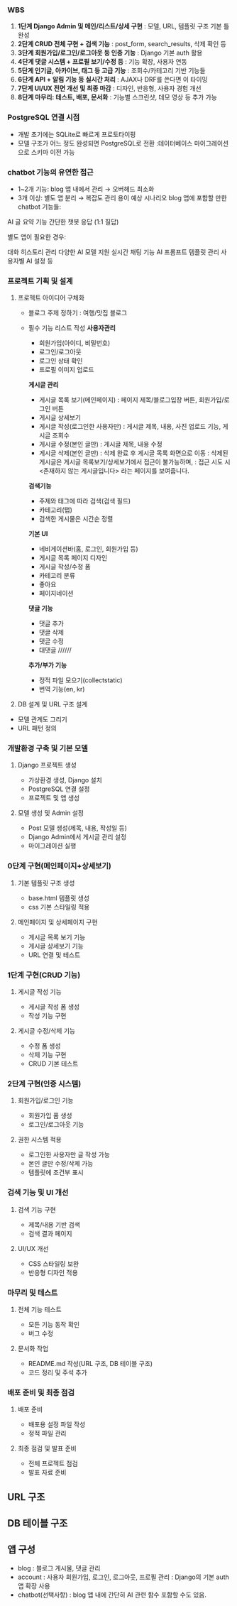 ### WBS
1. **1단계 Django Admin 및 메인/리스트/상세 구현** : 모델, URL, 템플릿 구조 기본 틀 완성
2. **2단계 CRUD 전체 구현 + 검색 기능** : post_form, search_results, 삭제 확인 등
3. **3단계 회원가입/로그인/로그아웃 등 인증 기능** : Django 기본 auth 활용
4. **4단계 댓글 시스템 + 프로필 보기/수정 등** : 기능 확장, 사용자 연동
5. **5단계 인기글, 아카이브, 태그 등 고급 기능** : 조회수/카테고리 기반 기능들
6. **6단계 API + 알림 기능 등 실시간 처리** : AJAX나 DRF를 쓴다면 이 타이밍
7. **7단계 UI/UX 전면 개선 및 최종 마감** : 디자인, 반응형, 사용자 경험 개선
8. **8단계 마무리: 테스트, 배포, 문서화** : 기능별 스크린샷, 데모 영상 등 추가 가능

### PostgreSQL 연결 시점
- 개발 초기에는 SQLite로 빠르게 프로토타이핑
- 모델 구조가 어느 정도 완성되면 PostgreSQL로 전환
  :데이터베이스 마이그레이션으로 스키마 이전 가능

### chatbot 기능의 유연한 접근
- 1~2개 기능: blog 앱 내에서 관리 → 오버헤드 최소화
- 3개 이상: 별도 앱 분리 → 복잡도 관리 용이
예상 시나리오
blog 앱에 포함할 만한 chatbot 기능들:

AI 글 요약 기능
간단한 챗봇 응답 (1:1 질답)

별도 앱이 필요한 경우:

대화 히스토리 관리
다양한 AI 모델 지원
실시간 채팅 기능
AI 프롬프트 템플릿 관리
사용자별 AI 설정 등



### 프로젝트 기획 및 설계
1. 프로젝트 아이디어 구체화
    - 블로그 주제 정하기 : 여행/맛집 블로그
    - 필수 기능 리스트 작성
        **사용자관리**
        * 회원가입(아이디, 비밀번호)
        * 로그인/로그아웃
        * 로그인 상태 확인
        * 프로필 이미지 업로드
        
        **게시글 관리**
        * 게시글 목록 보기(메인페이지) : 페이지 제목/블로그입장 버튼, 회원가입/로그인 버튼
        * 게시글 상세보기
        * 게시글 작성(로그인한 사용자만) : 게시글 제목, 내용, 사진 업로드 기능, 게시글 조회수
        * 게시글 수정(본인 글만) : 게시글 제목, 내용 수정
        * 게시글 삭제(본인 글만) : 삭제 완료 후 게시글 목록 화면으로 이동
            : 삭제된 게시글은 게시글 목록보기/상세보기에서 접근이 불가능하며,
            : 접근 시도 시 <존재하지 않는 게시글입니다> 라는 페이지를 보여줍니다.

        **검색기능**
        * 주제와 태그에 따라 검색(검색 필드)
        * 카테고리(탭)
        * 검색한 게시물은 시간순 정렬 

        **기본 UI**
        * 네비게이션바(홈, 로그인, 회원가입 등)
        * 게시글 목록 페이지 디자인
        * 게시글 작성/수정 폼 
        * 카테고리 분류
        * 좋아요
        * 페이지네이션
        
        **댓글 기능**
        * 댓글 추가
        * 댓글 삭제
        * 댓글 수정
        * 대댓글 //////

        **추가/부가 기능**
        * 정적 파일 모으기(collectstatic)
        * 번역 기능(en, kr)


2. DB 설계 및 URL 구조 설계
- 모델 관계도 그리기
- URL 패턴 정의


### 개발환경 구축 및 기본 모델
1. Django 프로젝트 생성
    - 가상환경 생성, Django 설치
    - PostgreSQL 연결 설정
    - 프로젝트 및 앱 생성

2. 모델 생성 및 Admin 설정
    - Post 모델 생성(제목, 내용, 작성일 등)
    - Django Admin에서 게시글 관리 설정
    - 마이그레이션 실행


### 0단계 구현(메인페이지+상세보기)
1. 기본 템플릿 구조 생성
    - base.html 템플릿 생성
    - css 기본 스타일링 적용

2. 메인페이지 및 상세페이지 구현
    - 게시글 목록 보기 기능
    - 게시글 상세보기 기능
    - URL 연결 및 테스트


### 1단계 구현(CRUD 기능)
1. 게시글 작성 기능
    - 게시글 작성 폼 생성
    - 작성 기능 구현

2. 게시글 수정/삭제 기능
    - 수정 폼 생성
    - 삭제 기능 구현
    - CRUD 기본 테스트


### 2단계 구현(인증 시스템)
1. 회원가입/로그인 기능
    - 회원가입 폼 생성
    - 로그인/로그아웃 기능

2. 권한 시스템 적용
    - 로그인한 사용자만 글 작성 가능
    - 본인 글만 수정/삭제 가능
    - 템플릿에 조건부 표시


### 검색 기능 및 UI 개선
1. 검색 기능 구현
    - 제목/내용 기반 검색
    - 검색 결과 페이지

2. UI/UX 개선
    - CSS 스타일링 보완
    - 반응형 디자인 적용


### 마무리 및 테스트
1. 전체 기능 테스트
    - 모든 기능 동작 확인
    - 버그 수정

2. 문서화 작업
    - README.md 작성(URL 구조, DB 테이블 구조)
    - 코드 정리 및 주석 추가


### 배포 준비 및 최종 점검
1. 배포 준비
    - 배포용 설정 파일 작성
    - 정적 파일 관리

2. 최종 점검 및 발표 준비
    - 전체 프로젝트 점검
    - 발표 자료 준비




## URL 구조


## DB 테이블 구조



## 앱 구성
- blog : 블로그 게시물, 댓글 관리
- account : 사용자 회원가입, 로그인, 로그아웃, 프로필 관리
            : Django의 기본 auth 앱 확장 사용
- chatbot(선택사항) : blog 앱 내에 간단히 AI 관련 함수 포함할 수도 있음.
